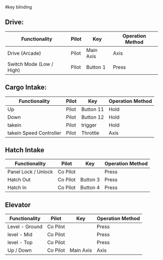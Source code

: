 #key blinding

## Drive:
| Functionality             | Pilot    | Key       | Operation Method |
|---------------------------|----------|-----------|------------------|
| Drive (Arcade)            | Pilot    | Main Axis | Axis             |
| Switch Mode (Low / High)  | Pilot    | Button 1  | Press            |

## Cargo Intake:

| Functionality             | Pilot    | Key       | Operation Method |
|---------------------------|----------|-----------|------------------|
| Up                        | Pilot    | Button 11 | Hold             |
| Down                      | Pilot    | Button 12 | Hold             |
| takein                    | Pilot    | trigger   | Hold             |
| takein Speed Controller   | Pilot    | Throttle  | Axis             |

## Hatch Intake
| Functionality             | Pilot    | Key       | Operation Method |
|---------------------------|----------|-----------|------------------|
| Panel Lock / Unlock       | Co Pilot |           | Press            |
| Hatch Out                 | Co Pilot | Button 3  | Press            |
| Hatch In                  | Co Pilot | Button 4  | Press            |

## Elevator

| Functionality             | Pilot    | Key       | Operation Method |
|---------------------------|----------|-----------|------------------|
| Level - Ground            | Co Pilot |           | Press            |
| level - Mid               | Co Pilot |           | Press            |
| level - Top               | Co Pilot |           | Press            |
| Up / Down                 | Co Pilot | Main Axis | Axis             |
